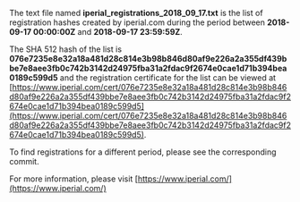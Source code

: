 The text file named **iperial_registrations_2018_09_17.txt** is the list of registration hashes created by iperial.com during the period between **2018-09-17 00:00:00Z** and **2018-09-17 23:59:59Z**.

The SHA 512 hash of the list is **076e7235e8e32a18a481d28c814e3b98b846d80af9e226a2a355df439bbe7e8aee3fb0c742b3142d24975fba31a2fdac9f2674e0cae1d71b394bea0189c599d5** and the registration certificate for the list can be viewed at [https://www.iperial.com/cert/076e7235e8e32a18a481d28c814e3b98b846d80af9e226a2a355df439bbe7e8aee3fb0c742b3142d24975fba31a2fdac9f2674e0cae1d71b394bea0189c599d5](https://www.iperial.com/cert/076e7235e8e32a18a481d28c814e3b98b846d80af9e226a2a355df439bbe7e8aee3fb0c742b3142d24975fba31a2fdac9f2674e0cae1d71b394bea0189c599d5).

To find registrations for a different period, please see the corresponding commit.

For more information, please visit [https://www.iperial.com/](https://www.iperial.com/)
